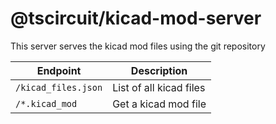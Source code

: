 # @tscircuit/kicad-mod-server

This server serves the kicad mod files using the git repository

| Endpoint            | Description             |
| ------------------- | ----------------------- |
| `/kicad_files.json` | List of all kicad files |
| `/*.kicad_mod`      | Get a kicad mod file    |
